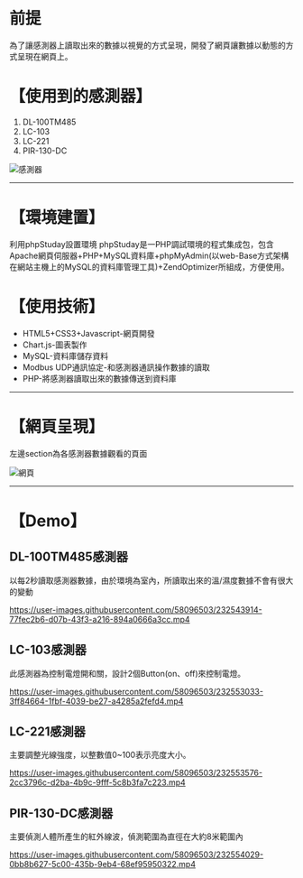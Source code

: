 # 前提
為了讓感測器上讀取出來的數據以視覺的方式呈現，開發了網頁讓數據以動態的方式呈現在網頁上。

# 【使用到的感測器】

  1. DL-100TM485
  2. LC-103
  3. LC-221
  4. PIR-130-DC

![感測器](https://user-images.githubusercontent.com/58096503/232536409-2ab20fbe-f7e1-4b86-90a9-e90b66522b5f.PNG)

---

# 【環境建置】

利用phpStuday設置環境
phpStuday是一PHP調試環境的程式集成包，包含Apache網頁伺服器+PHP+MySQL資料庫+phpMyAdmin(以web-Base方式架構在網站主機上的MySQL的資料庫管理工具)+ZendOptimizer所組成，方便使用。

# 【使用技術】

*  HTML5+CSS3+Javascript-網頁開發
*  Chart.js-圖表製作
*  MySQL-資料庫儲存資料
*  Modbus UDP通訊協定-和感測器通訊操作數據的讀取
*  PHP-將感測器讀取出來的數據傳送到資料庫



---
# 【網頁呈現】

左邊section為各感測器數據觀看的頁面

![網頁](https://user-images.githubusercontent.com/58096503/232537986-d8a6f044-c735-4cf9-904a-b807dc0e1ec6.png)


---

# 【Demo】

## DL-100TM485感測器

以每2秒讀取感測器數據，由於環境為室內，所讀取出來的溫/濕度數據不會有很大的變動

https://user-images.githubusercontent.com/58096503/232543914-77fec2b6-d07b-43f3-a216-894a0666a3cc.mp4


## LC-103感測器

此感測器為控制電燈開和關，設計2個Button(on、off)來控制電燈。


https://user-images.githubusercontent.com/58096503/232553033-3ff84664-1fbf-4039-be27-a4285a2fefd4.mp4

## LC-221感測器

主要調整光線強度，以整數值0~100表示亮度大小。


https://user-images.githubusercontent.com/58096503/232553576-2cc3796c-d2ba-4b9c-9fff-5c8b3fa7c223.mp4


## PIR-130-DC感測器

主要偵測人體所產生的紅外線波，偵測範圍為直徑在大約8米範圍內


https://user-images.githubusercontent.com/58096503/232554029-0bb8b627-5c00-435b-9eb4-68ef95950322.mp4


